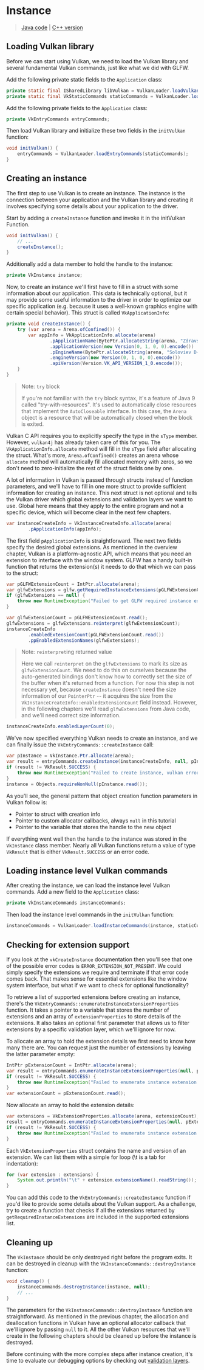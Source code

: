 # Instance

> [Java code](https://github.com/club-doki7/vulkan4j/tree/master/modules/tutorial/src/main/java/tutorial/vulkan/part01/ch01/Main.java) | [C++ version](https://vulkan-tutorial.com/Drawing_a_triangle/Setup/Instance) 

## Loading Vulkan library

Before we can start using Vulkan, we need to load the Vulkan library and several fundamental Vulkan commands, just like what we did with GLFW.

Add the following private static fields to the `Application` class:

```java
private static final ISharedLibrary libVulkan = VulkanLoader.loadVulkanLibrary();
private static final VkStaticCommands staticCommands = VulkanLoader.loadStaticCommands(libVulkan);
```

Add the following private fields to the `Application` class:

```java
private VkEntryCommands entryCommands;
```

Then load Vulkan library and initialize these two fields in the `initVulkan` function:

```java
void initVulkan() {
    entryCommands = VulkanLoader.loadEntryCommands(staticCommands);
}
```

## Creating an instance

The first step to use Vulkan is to create an instance. The instance is the connection between your application and the Vulkan library and creating it involves specifying some details about your application to the driver.

Start by adding a `createInstance` function and invoke it in the initVulkan Function.

```java
void initVulkan() {
    // ...
    createInstance();
}
```

Additionally add a data member to hold the handle to the instance:

```java
private VkInstance instance;
```

Now, to create an instance we'll first have to fill in a struct with some information about our application. This data is technically optional, but it may provide some useful information to the driver in order to optimize our specific application (e.g. because it uses a well-known graphics engine with certain special behavior). This struct is called `VkApplicationInfo`:

```java
private void createInstance() {
    try (var arena = Arena.ofConfined()) {
        var appInfo = VkApplicationInfo.allocate(arena)
                .pApplicationName(BytePtr.allocateString(arena, "Zdravstvuyte, Vulkan!"))
                .applicationVersion(new Version(0, 1, 0, 0).encode())
                .pEngineName(BytePtr.allocateString(arena, "Soloviev D-30"))
                .engineVersion(new Version(0, 1, 0, 0).encode())
                .apiVersion(Version.VK_API_VERSION_1_0.encode());
    }
}
```

> Note: `try` block
>
> If you're not familiar with the `try` block syntax, it's a feature of Java 9 called "try-with-resources". It's used to automatically close resources that implement the `AutoCloseable` interface. In this case, the `Arena` object is a resource that will be automatically closed when the block is exited.

Vulkan C API requires you to explicitly specify the type in the `sType` member. However, `vulkan4j` has already taken care of this for you. The `VkApplicationInfo.allocate` method will fill in the `sType` field after allocating the struct. What's more, `Arena.ofConfined()` creates an arena whose `allocate` method will automatically fill allocated memory with zeros, so we don't need to zero-initialize the rest of the struct fields one by one.

A lot of information in Vulkan is passed through structs instead of function parameters, and we'll have to fill in one more struct to provide sufficient information for creating an instance. This next struct is not optional and tells the Vulkan driver which global extensions and validation layers we want to use. Global here means that they apply to the entire program and not a specific device, which will become clear in the next few chapters.

```java
var instanceCreateInfo = VkInstanceCreateInfo.allocate(arena)
        .pApplicationInfo(appInfo);
```

The first field `pApplicationInfo` is straightforward. The next two fields specify the desired global extensions. As mentioned in the overview chapter, Vulkan is a platform-agnostic API, which means that you need an extension to interface with the window system. GLFW has a handy built-in function that returns the extension(s) it needs to do that which we can pass to the struct:

```java
var pGLFWExtensionCount = IntPtr.allocate(arena);
var glfwExtensions = glfw.getRequiredInstanceExtensions(pGLFWExtensionCount);
if (glfwExtensions == null) {
    throw new RuntimeException("Failed to get GLFW required instance extensions");
}

var glfwExtensionCount = pGLFWExtensionCount.read();
glfwExtensions = glfwExtensions.reinterpret(glfwExtensionCount);
instanceCreateInfo
        .enabledExtensionCount(pGLFWExtensionCount.read())
        .ppEnabledExtensionNames(glfwExtensions);
```

> Note: `reinterpret`ing returned value
> 
> Here we call `reinterpret` on the `glfwExtensions` to mark its size as `glfwExtensionCount`. We need to do this on ourselves because the auto-generated bindings don't know how to correctly set the size of the buffer when it's returned from a function. For now this step is not necessary yet, because `createInstance` doesn't need the size information of our `PointerPtr` -- it acquires the size from the `VkInstanceCreateInfo::enabledExtensionCount` field instead. However, in the following chapters we'll read `glfwExtensions` from Java code, and we'll need correct size information. 

```java
instanceCreateInfo.enabledLayerCount(0);
```

We've now specified everything Vulkan needs to create an instance, and we can finally issue the `VkEntryCommands::createInstance` call:

```java
var pInstance = VkInstance.Ptr.allocate(arena);
var result = entryCommands.createInstance(instanceCreateInfo, null, pInstance);
if (result != VkResult.SUCCESS) {
    throw new RuntimeException("Failed to create instance, vulkan error code: " + VkResult.explain(result));
}
instance = Objects.requireNonNull(pInstance.read());
```

As you'll see, the general pattern that object creation function parameters in Vulkan follow is:

- Pointer to struct with creation info
- Pointer to custom allocator callbacks, always `null` in this tutorial
- Pointer to the variable that stores the handle to the new object

If everything went well then the handle to the instance was stored in the `VkInstance` class member. Nearly all Vulkan functions return a value of type `VkResult` that is either `VkResult.SUCCESS` or an error code.

## Loading instance level Vulkan commands

After creating the instance, we can load the instance level Vulkan commands. Add a new field to the `Application` class:

```java
private VkInstanceCommands instanceCommands;
```

Then load the instance level commands in the `initVulkan` function:

```java
instanceCommands = VulkanLoader.loadInstanceCommands(instance, staticCommands);
```

## Checking for extension support

If you look at the `vkCreateInstance` documentation then you'll see that one of the possible error codes is `ERROR_EXTENSION_NOT_PRESENT`. We could simply specify the extensions we require and terminate if that error code comes back. That makes sense for essential extensions like the window system interface, but what if we want to check for optional functionality?

To retrieve a list of supported extensions before creating an instance, there's the `VkEntryCommands::enumerateInstanceExtensionProperties` function. It takes a pointer to a variable that stores the number of extensions and an array of `extensionProperties` to store details of the extensions. It also takes an optional first parameter that allows us to filter extensions by a specific validation layer, which we'll ignore for now.

To allocate an array to hold the extension details we first need to know how many there are. You can request just the number of extensions by leaving the latter parameter empty:

```java
IntPtr pExtensionCount = IntPtr.allocate(arena);
var result = entryCommands.enumerateInstanceExtensionProperties(null, pExtensionCount, null);
if (result != VkResult.SUCCESS) {
    throw new RuntimeException("Failed to enumerate instance extension properties, vulkan error code: " + VkResult.explain(result));
}
var extensionCount = pExtensionCount.read();
```

Now allocate an array to hold the extension details:

```java
var extensions = VkExtensionProperties.allocate(arena, extensionCount);
result = entryCommands.enumerateInstanceExtensionProperties(null, pExtensionCount, extensions);
if (result != VkResult.SUCCESS) {
    throw new RuntimeException("Failed to enumerate instance extension properties, vulkan error code: " + VkResult.explain(result));
}
```

Each `VkExtensionProperties` struct contains the name and version of an extension. We can list them with a simple for loop (\t is a tab for indentation):

```java
for (var extension : extensions) {
    System.out.println("\t" + extension.extensionName().readString());
}
```

You can add this code to the `VkEntryCommands::createInstance` function if you'd like to provide some details about the Vulkan support. As a challenge, try to create a function that checks if all the extensions returned by `getRequiredInstanceExtensions` are included in the supported extensions list.

## Cleaning up

The `VkInstance` should be only destroyed right before the program exits. It can be destroyed in cleanup with the `VkInstanceCommands::destroyInstance` function:

```java
void cleanup() {
    instanceCommands.destroyInstance(instance, null);
    // ...
}
```

The parameters for the `VkInstanceCommands::destroyInstance` function are straightforward. As mentioned in the previous chapter, the allocation and deallocation functions in Vulkan have an optional allocator callback that we'll ignore by passing `null` to it. All the other Vulkan resources that we'll create in the following chapters should be cleaned up before the instance is destroyed.

Before continuing with the more complex steps after instance creation, it's time to evaluate our debugging options by checking out [validation layers](ch02-validation-layers.md).
